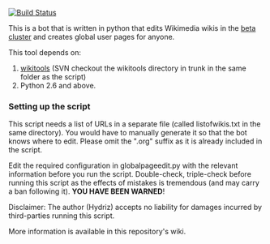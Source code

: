 [![Build Status](https://secure.travis-ci.org/Hydriz/GlobalPageEdit.png)](http://travis-ci.org/Hydriz/GlobalPageEdit)

This is a bot that is written in python that edits Wikimedia wikis in the [beta cluster](http://deployment.wikimedia.beta.wmflabs.org) and creates global user pages for anyone.

This tool depends on:

1. [wikitools](https://code.google.com/p/python-wikitools/) (SVN checkout the wikitools directory in trunk in the same folder as the script)
2. Python 2.6 and above.

### Setting up the script
This script needs a list of URLs in a separate file (called listofwikis.txt in the same directory). You would have to manually generate it so that the bot knows where to edit. Please omit the ".org" suffix as it is already included in the script.

Edit the required configuration in globalpageedit.py with the relevant information before you run the script. Double-check, triple-check before running this script as the effects of mistakes is tremendous (and may carry a ban following it). **YOU HAVE BEEN WARNED**!

Disclaimer: The author (Hydriz) accepts no liability for damages incurred by third-parties running this script.

More information is available in this repository's wiki.
